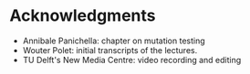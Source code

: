 
# Acknowledgments

* Annibale Panichella: chapter on mutation testing
* Wouter Polet: initial transcripts of the lectures.
* TU Delft's New Media Centre: video recording and editing 